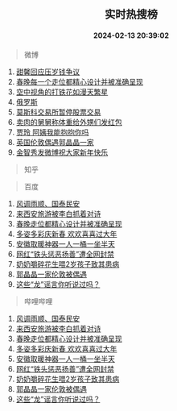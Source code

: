 <div align="center"><h2>实时热搜榜</h2><h4>2024-02-13 20:39:02</h4></div>

> 微博  

1. [甜馨回应压岁钱争议](https://s.weibo.com/weibo?q=%23%E7%94%9C%E9%A6%A8%E5%9B%9E%E5%BA%94%E5%8E%8B%E5%B2%81%E9%92%B1%E4%BA%89%E8%AE%AE%23&t=31&band_rank=1&Refer=top)<br />
2. [春晚每一个走位都精心设计并被准确呈现](https://s.weibo.com/weibo?q=%23%E6%98%A5%E6%99%9A%E6%AF%8F%E4%B8%80%E4%B8%AA%E8%B5%B0%E4%BD%8D%E9%83%BD%E7%B2%BE%E5%BF%83%E8%AE%BE%E8%AE%A1%E5%B9%B6%E8%A2%AB%E5%87%86%E7%A1%AE%E5%91%88%E7%8E%B0%23&t=31&band_rank=2&Refer=top)<br />
3. [空中视角的打铁花如漫天繁星](https://s.weibo.com/weibo?q=%23%E7%A9%BA%E4%B8%AD%E8%A7%86%E8%A7%92%E7%9A%84%E6%89%93%E9%93%81%E8%8A%B1%E5%A6%82%E6%BC%AB%E5%A4%A9%E7%B9%81%E6%98%9F%23&t=31&band_rank=3&Refer=top)<br />
4. [俄罗斯](https://s.weibo.com/weibo?q=%E4%BF%84%E7%BD%97%E6%96%AF&t=31&band_rank=4&Refer=top)<br />
5. [莫斯科交易所暂停股票交易](https://s.weibo.com/weibo?q=%E8%8E%AB%E6%96%AF%E7%A7%91%E4%BA%A4%E6%98%93%E6%89%80%E6%9A%82%E5%81%9C%E8%82%A1%E7%A5%A8%E4%BA%A4%E6%98%93&t=31&band_rank=5&Refer=top)<br />
6. [卖肉的舅舅称体重给外甥们发红包](https://s.weibo.com/weibo?q=%23%E5%8D%96%E8%82%89%E7%9A%84%E8%88%85%E8%88%85%E7%A7%B0%E4%BD%93%E9%87%8D%E7%BB%99%E5%A4%96%E7%94%A5%E4%BB%AC%E5%8F%91%E7%BA%A2%E5%8C%85%23&t=31&band_rank=6&Refer=top)<br />
7. [贾玲 阿姨我能抱抱你吗](https://s.weibo.com/weibo?q=%E8%B4%BE%E7%8E%B2%20%E9%98%BF%E5%A7%A8%E6%88%91%E8%83%BD%E6%8A%B1%E6%8A%B1%E4%BD%A0%E5%90%97&t=31&band_rank=7&Refer=top)<br />
8. [英国伦敦偶遇郭晶晶一家](https://s.weibo.com/weibo?q=%23%E8%8B%B1%E5%9B%BD%E4%BC%A6%E6%95%A6%E5%81%B6%E9%81%87%E9%83%AD%E6%99%B6%E6%99%B6%E4%B8%80%E5%AE%B6%23&t=31&band_rank=8&Refer=top)<br />
9. [金智秀发微博祝大家新年快乐](https://s.weibo.com/weibo?q=%23%E9%87%91%E6%99%BA%E7%A7%80%E5%8F%91%E5%BE%AE%E5%8D%9A%E7%A5%9D%E5%A4%A7%E5%AE%B6%E6%96%B0%E5%B9%B4%E5%BF%AB%E4%B9%90%23&t=31&band_rank=9&Refer=top)<br />

> 知乎  


> 百度  

1. [风调雨顺、国泰民安](https://www.baidu.com/s?wd=%E9%A3%8E%E8%B0%83%E9%9B%A8%E9%A1%BA%E3%80%81%E5%9B%BD%E6%B3%B0%E6%B0%91%E5%AE%89&sa=fyb_news&rsv_dl=fyb_news)<br />
2. [来西安旅游被李白抓着对诗](https://www.baidu.com/s?wd=%E6%9D%A5%E8%A5%BF%E5%AE%89%E6%97%85%E6%B8%B8%E8%A2%AB%E6%9D%8E%E7%99%BD%E6%8A%93%E7%9D%80%E5%AF%B9%E8%AF%97&sa=fyb_news&rsv_dl=fyb_news)<br />
3. [春晚走位都精心设计并被准确呈现](https://www.baidu.com/s?wd=%E6%98%A5%E6%99%9A%E8%B5%B0%E4%BD%8D%E9%83%BD%E7%B2%BE%E5%BF%83%E8%AE%BE%E8%AE%A1%E5%B9%B6%E8%A2%AB%E5%87%86%E7%A1%AE%E5%91%88%E7%8E%B0&sa=fyb_news&rsv_dl=fyb_news)<br />
4. [多姿多彩庆新春 欢欢喜喜过大年](https://www.baidu.com/s?wd=%E5%A4%9A%E5%A7%BF%E5%A4%9A%E5%BD%A9%E5%BA%86%E6%96%B0%E6%98%A5+%E6%AC%A2%E6%AC%A2%E5%96%9C%E5%96%9C%E8%BF%87%E5%A4%A7%E5%B9%B4&sa=fyb_news&rsv_dl=fyb_news)<br />
5. [安徽取暖神器一人一桶一坐半天](https://www.baidu.com/s?wd=%E5%AE%89%E5%BE%BD%E5%8F%96%E6%9A%96%E7%A5%9E%E5%99%A8%E4%B8%80%E4%BA%BA%E4%B8%80%E6%A1%B6%E4%B8%80%E5%9D%90%E5%8D%8A%E5%A4%A9&sa=fyb_news&rsv_dl=fyb_news)<br />
6. [网红“铁头惩恶扬善”遭全网封禁](https://www.baidu.com/s?wd=%E7%BD%91%E7%BA%A2%E2%80%9C%E9%93%81%E5%A4%B4%E6%83%A9%E6%81%B6%E6%89%AC%E5%96%84%E2%80%9D%E9%81%AD%E5%85%A8%E7%BD%91%E5%B0%81%E7%A6%81&sa=fyb_news&rsv_dl=fyb_news)<br />
7. [奶奶嚼碎花生喂2岁孩子致其患病](https://www.baidu.com/s?wd=%E5%A5%B6%E5%A5%B6%E5%9A%BC%E7%A2%8E%E8%8A%B1%E7%94%9F%E5%96%822%E5%B2%81%E5%AD%A9%E5%AD%90%E8%87%B4%E5%85%B6%E6%82%A3%E7%97%85&sa=fyb_news&rsv_dl=fyb_news)<br />
8. [郭晶晶一家伦敦被偶遇](https://www.baidu.com/s?wd=%E9%83%AD%E6%99%B6%E6%99%B6%E4%B8%80%E5%AE%B6%E4%BC%A6%E6%95%A6%E8%A2%AB%E5%81%B6%E9%81%87&sa=fyb_news&rsv_dl=fyb_news)<br />
9. [这些“龙”谣言你听说过吗？](https://www.baidu.com/s?wd=%E8%BF%99%E4%BA%9B%E2%80%9C%E9%BE%99%E2%80%9D%E8%B0%A3%E8%A8%80%E4%BD%A0%E5%90%AC%E8%AF%B4%E8%BF%87%E5%90%97%EF%BC%9F&sa=fyb_news&rsv_dl=fyb_news)<br />

> 哔哩哔哩  

1. [风调雨顺、国泰民安](https://www.baidu.com/s?wd=%E9%A3%8E%E8%B0%83%E9%9B%A8%E9%A1%BA%E3%80%81%E5%9B%BD%E6%B3%B0%E6%B0%91%E5%AE%89&sa=fyb_news&rsv_dl=fyb_news)<br />
2. [来西安旅游被李白抓着对诗](https://www.baidu.com/s?wd=%E6%9D%A5%E8%A5%BF%E5%AE%89%E6%97%85%E6%B8%B8%E8%A2%AB%E6%9D%8E%E7%99%BD%E6%8A%93%E7%9D%80%E5%AF%B9%E8%AF%97&sa=fyb_news&rsv_dl=fyb_news)<br />
3. [春晚走位都精心设计并被准确呈现](https://www.baidu.com/s?wd=%E6%98%A5%E6%99%9A%E8%B5%B0%E4%BD%8D%E9%83%BD%E7%B2%BE%E5%BF%83%E8%AE%BE%E8%AE%A1%E5%B9%B6%E8%A2%AB%E5%87%86%E7%A1%AE%E5%91%88%E7%8E%B0&sa=fyb_news&rsv_dl=fyb_news)<br />
4. [多姿多彩庆新春 欢欢喜喜过大年](https://www.baidu.com/s?wd=%E5%A4%9A%E5%A7%BF%E5%A4%9A%E5%BD%A9%E5%BA%86%E6%96%B0%E6%98%A5+%E6%AC%A2%E6%AC%A2%E5%96%9C%E5%96%9C%E8%BF%87%E5%A4%A7%E5%B9%B4&sa=fyb_news&rsv_dl=fyb_news)<br />
5. [安徽取暖神器一人一桶一坐半天](https://www.baidu.com/s?wd=%E5%AE%89%E5%BE%BD%E5%8F%96%E6%9A%96%E7%A5%9E%E5%99%A8%E4%B8%80%E4%BA%BA%E4%B8%80%E6%A1%B6%E4%B8%80%E5%9D%90%E5%8D%8A%E5%A4%A9&sa=fyb_news&rsv_dl=fyb_news)<br />
6. [网红“铁头惩恶扬善”遭全网封禁](https://www.baidu.com/s?wd=%E7%BD%91%E7%BA%A2%E2%80%9C%E9%93%81%E5%A4%B4%E6%83%A9%E6%81%B6%E6%89%AC%E5%96%84%E2%80%9D%E9%81%AD%E5%85%A8%E7%BD%91%E5%B0%81%E7%A6%81&sa=fyb_news&rsv_dl=fyb_news)<br />
7. [奶奶嚼碎花生喂2岁孩子致其患病](https://www.baidu.com/s?wd=%E5%A5%B6%E5%A5%B6%E5%9A%BC%E7%A2%8E%E8%8A%B1%E7%94%9F%E5%96%822%E5%B2%81%E5%AD%A9%E5%AD%90%E8%87%B4%E5%85%B6%E6%82%A3%E7%97%85&sa=fyb_news&rsv_dl=fyb_news)<br />
8. [郭晶晶一家伦敦被偶遇](https://www.baidu.com/s?wd=%E9%83%AD%E6%99%B6%E6%99%B6%E4%B8%80%E5%AE%B6%E4%BC%A6%E6%95%A6%E8%A2%AB%E5%81%B6%E9%81%87&sa=fyb_news&rsv_dl=fyb_news)<br />
9. [这些“龙”谣言你听说过吗？](https://www.baidu.com/s?wd=%E8%BF%99%E4%BA%9B%E2%80%9C%E9%BE%99%E2%80%9D%E8%B0%A3%E8%A8%80%E4%BD%A0%E5%90%AC%E8%AF%B4%E8%BF%87%E5%90%97%EF%BC%9F&sa=fyb_news&rsv_dl=fyb_news)<br />
